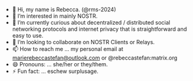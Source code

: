 - 👋 Hi, my name is Rebecca. (@rms-2024)
- 👀 I’m interested in mainly NOSTR.
- 🌱 I’m currently curious about decentralized / distributed social networking protocols and internet privacy that is straightforward and easy to use.
- 💞️ I’m looking to collaborate on NOSTR Clients or Relays.
- 📫 How to reach me ... my personal email at marierebeccastefan@outlook.com or @rebeccastefan:matrix.org
- 😄 Pronouns: ... she/her or they/them.
- ⚡ Fun fact: ... eschew surplusage.

<!---
rms-2024/rms-2024 is a ✨ special ✨ repository because its `README.md` (this file) appears on your GitHub profile.
You can click the Preview link to take a look at your changes.
--->
